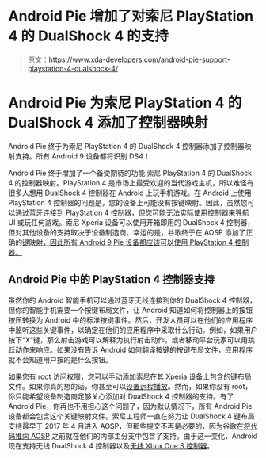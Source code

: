 # Android Pie 增加了对索尼 PlayStation 4 的 DualShock 4 的支持

> 原文：<https://www.xda-developers.com/android-pie-support-playstation-4-dualshock-4/>

# Android Pie 为索尼 PlayStation 4 的 DualShock 4 添加了控制器映射

Android Pie 终于为索尼 PlayStation 4 的 DualShock 4 控制器添加了控制器映射支持。所有 Android 9 设备都将识别 DS4！

Android Pie 终于增加了一个备受期待的功能:索尼 PlayStation 4 的 DualShock 4 的控制器映射。PlayStation 4 是市场上最受欢迎的当代游戏主机，所以难怪有很多人想用 DualShock 4 控制器在 Android 上玩手机游戏。在 Android 上使用 PlayStation 4 控制器的问题是，您的设备上可能没有按键映射。因此，虽然您可以通过蓝牙连接到 PlayStation 4 控制器，但您可能无法实际使用控制器来导航 UI 或玩任何游戏。索尼 Xperia 设备可以使用开箱即用的 DualShock 4 控制器，但对其他设备的支持取决于设备制造商。幸运的是，谷歌终于在 AOSP 添加了正确的[键映射，因此所有 Android 9 Pie 设备都应该可以使用 PlayStation 4 控制器。](https://android.googlesource.com/platform/frameworks/base/+/master/data/keyboards/Vendor_054c_Product_05c4.kl)

## Android Pie 中的 PlayStation 4 控制器支持

虽然你的 Android 智能手机可以通过蓝牙无线连接到你的 DualShock 4 控制器，但你的智能手机需要一个按键布局文件，让 Android 知道如何将控制器上的按钮按压转换为 Android 中的标准按键事件。然后，开发人员可以在他们的应用程序中监听这些关键事件，以确定在他们的应用程序中采取什么行动。例如，如果用户按下“X”键，那么射击游戏可以解释为执行射击动作，或者移动平台玩家可以用跳跃动作来响应。如果没有告诉 Android 如何翻译按键的按键布局文件，应用程序就不会知道用户按的是什么按钮。

如果您有 root 访问权限，您可以手动添加索尼在其 Xperia 设备上包含的键布局文件。如果你真的想的话，你甚至可以[设置远程播放](https://www.xda-developers.com/how-to-enable-ps4-remote-play-on-any-android-and-play-dualshock-4-tips-opinion/)。然而，如果你没有 root，你只能希望设备制造商足够关心添加对 DualShock 4 控制器的支持。有了 Android Pie，你再也不用担心这个问题了，因为默认情况下，所有 Android Pie 设备都会包含这个关键映射文件。索尼工程师一直在努力让 DualShock 4 键布局支持最早于 2017 年 4 月进入 AOSP，但那些提交不再是必要的，因为谷歌在[将代码推向 AOSP](https://www.xda-developers.com/android-pie-source-code-aosp/) 之前就在他们的内部主分支中包含了支持。由于这一变化，Android 现在支持无线 DualShock 4 控制器以及[无线 Xbox One S 控制器](https://www.xda-developers.com/android-pie-controller-mapping-fix-xbox-one-s/)。
